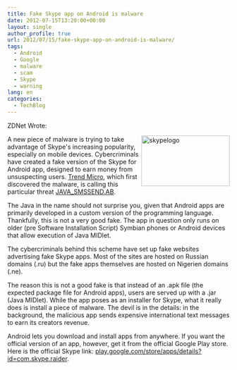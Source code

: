```yaml
---
title: Fake Skype app on Android is malware
date: 2012-07-15T13:20:00+00:00
layout: single
author_profile: true
url: 2012/07/15/fake-skype-app-on-android-is-malware/
tags:
  - Android
  - Google
  - malware
  - scam
  - Skype
  - warning
lang: en
categories: 
  - TechBlog
---
```

ZDNet Wrote: 

<a href="http://lh6.ggpht.com/-Rpu2IkKfs7s/UAK8mvj1ZWI/AAAAAAAAGcE/P4pZbkVjojU/s1600-h/skypelogo%25255B2%25255D.png" target="_blank"><img title="skypelogo" border="0" alt="skypelogo" align="right" src="http://lh3.ggpht.com/-m_xOleInn7M/UAK8qNLIkUI/AAAAAAAAGcM/UUMB9b3WVmk/skypelogo_thumb.png?imgmax=800" width="200" height="115" /></a>A new piece of malware is trying to take advantage of Skype's increasing popularity, especially on mobile devices. Cybercriminals have created a fake version of the Skype for Android app, designed to earn money from unsuspecting users. [Trend Micro](http://blog.trendmicro.com/fake-skype-for-android-leads-to-malicious-jar-file/), which first discovered the malware, is calling this particular threat [JAVA_SMSSEND.AB](http://about-threats.trendmicro.com/Malware.aspx?language=us&name=JAVA_SMSSEND.AB). 

The Java in the name should not surprise you, given that Android apps are primarily developed in a custom version of the programming language. Thankfully, this is not a very good fake. The app in question only runs on older (pre Software Installation Script) Symbian phones or Android devices that allow execution of Java MIDlet. 

The cybercriminals behind this scheme have set up fake websites advertising fake Skype apps. Most of the sites are hosted on Russian domains (.ru) but the fake apps themselves are hosted on Nigerien domains (.ne). 

The reason this is not a good fake is that instead of an .apk file (the expected package file for Android apps), users are served up with a .jar (Java MIDlet). While the app poses as an installer for Skype, what it really does is install a piece of malware. The devil is in the details: in the background, the malicious app sends expensive international text messages to earn its creators revenue. 

Android lets you download and install apps from anywhere. If you want the official version of an app, however, get it from the official Google Play store. Here is the official Skype link: [play.google.com/store/apps/details?id=com.skype.raider](hhttps://play.google.com/store/apps/details?id=com.skype.raider).